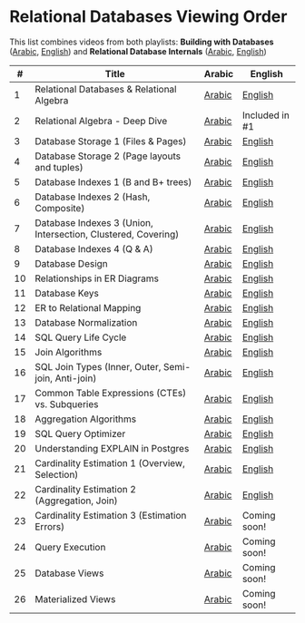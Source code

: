 # Relational Databases Viewing Order

This list combines videos from both playlists: **Building with Databases** ([Arabic](https://www.youtube.com/playlist?list=PLE8kQVoC67Py5LnCUHp_wp2uzbaBZWSmx), [English](https://www.youtube.com/playlist?list=PLE8kQVoC67PzsDAFA3FinTadWe4nVyey4)) and **Relational Database Internals** ([Arabic](https://www.youtube.com/playlist?list=PLE8kQVoC67PzGwMMsSk3C8MvfAqcYjusF), [English](https://www.youtube.com/playlist?list=PLE8kQVoC67PywFpq0VXxGFbStvtskNVkW))

| # | Title | Arabic | English |
| --- | --- | --- | --- |
| 1 | Relational Databases & Relational Algebra | [Arabic](https://www.youtube.com/watch?v=UuCDByipiCo) | [English](https://youtu.be/5-0_tHSnbUs) |
| 2 | Relational Algebra - Deep Dive | [Arabic](https://www.youtube.com/watch?v=OuFS0tcQXh8) | Included in #1 |
| 3 | Database Storage 1 (Files & Pages) | [Arabic](https://youtu.be/-HtHhBQbMB4) | [English](https://youtu.be/sE-PWl_fd40) |
| 4 | Database Storage 2 (Page layouts and tuples) | [Arabic](https://youtu.be/8-LJyyAjOhE) | [English](https://youtu.be/lpkEwChGFH8) |
| 5 | Database Indexes 1 (B and B+ trees) | [Arabic](https://youtu.be/1ZhBULsbZGw) | [English](https://youtu.be/1fETPYKyb70) |
| 6 | Database Indexes 2 (Hash, Composite) | [Arabic](https://youtu.be/ddWoqXw6Qic) | [English](https://youtu.be/dH5SwQ5rndQ) |
| 7 | Database Indexes 3 (Union, Intersection, Clustered, Covering) | [Arabic](https://youtu.be/KTEViriyc-Q) | [English](https://www.youtube.com/watch?v=J8prxz2KxeA) |
| 8 | Database Indexes 4 (Q & A) | [Arabic](https://youtu.be/wY_SxRMLTvA) | [English](https://www.youtube.com/watch?v=ozXWjqNsNYU) |
| 9 | Database Design | [Arabic](https://youtu.be/gZ5iYMkrcfQ) | [English](https://youtu.be/5CFphPMgScU) |
| 10 | Relationships in ER Diagrams | [Arabic](https://youtu.be/hp1gX4kh3lw) | [English](https://youtu.be/LlbshEKviFI) |
| 11 | Database Keys | [Arabic](https://youtu.be/kgpiD3Z_swg) | [English](https://youtu.be/Nw04aF2VUDk) |
| 12 | ER to Relational Mapping | [Arabic](https://youtu.be/3E_FTJ1KFyg) | [English](https://youtu.be/va8XjW-PD48) |
| 13 | Database Normalization | [Arabic](https://youtu.be/1HEHa_EJa0k) | [English](https://youtu.be/lsojlIT1ah0) |
| 14 | SQL Query Life Cycle | [Arabic](https://youtu.be/SEKF4u6Ovyw) | [English](https://youtu.be/Wr7cd6p8hvQ) |
| 15 | Join Algorithms | [Arabic](https://youtu.be/oVeo3i5ExaA) | [English](https://youtu.be/Ykvl-2LZpGY) |
| 16 | SQL Join Types (Inner, Outer, Semi-join, Anti-join) | [Arabic](https://youtu.be/4RmzfVUVxYI) | [English](https://youtu.be/_UJzUo0Kh7M) |
| 17 | Common Table Expressions (CTEs) vs. Subqueries | [Arabic](https://youtu.be/bdKIwDv9Owc) | [English](https://youtu.be/-iD0LIY5_rg?si=RGv0PL6UOkZ14fwB) |
| 18 | Aggregation Algorithms | [Arabic](https://youtu.be/dHOYDnqJ9HY) | [English](https://youtu.be/yKmtT5oa2w8) |
| 19 | SQL Query Optimizer | [Arabic](https://youtu.be/iAxFGRbAh8s) | [English](https://youtu.be/LznTWam9qhs) |
| 20 | Understanding EXPLAIN in Postgres | [Arabic](https://youtu.be/12puiczFlz8) | [English](https://youtu.be/ttGNcRgghlE) |
| 21 | Cardinality Estimation 1 (Overview, Selection) | [Arabic](https://youtu.be/PPDDLS5NSyM) | [English](https://www.youtube.com/watch?v=sbEWSW1bXGY) |
| 22 | Cardinality Estimation 2 (Aggregation, Join) | [Arabic](https://youtu.be/QwqNuRSLE3M) | [English](https://youtu.be/rFP4rFW01Co) |
| 23 | Cardinality Estimation 3 (Estimation Errors) | [Arabic](https://youtu.be/ZD0ZarOR438) | Coming soon! |
| 24 | Query Execution | [Arabic](https://youtu.be/Hl0SwV1RFFs) | Coming soon! |
| 25 | Database Views | [Arabic](https://youtu.be/tBqbzeV_EkI) | Coming soon! |
| 26 | Materialized Views | [Arabic](https://youtu.be/qcJiNoQxHQg) | Coming soon! |
